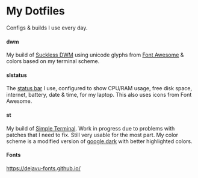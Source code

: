 # My Dotfiles
Configs & builds I use every day.

#### dwm ####
My build of [Suckless DWM](https://dwm.suckless.org/) using unicode glyphs from [Font Awesome](https://fontawesome.com/cheatsheet) & colors based on my terminal scheme.


#### slstatus ####
The [status bar](https://tools.suckless.org/slstatus/) I use, configured to show CPU/RAM usage, free disk space, internet, battery, date & time, for my laptop. This also uses icons from Font Awesome.


#### st ####
My build of [Simple Terminal](https://st.suckless.org/). Work in progress due to problems with patches that I need to fix. Still very usable for the most part. My color scheme is a modified version of [google.dark](https://github.com/chriskempson/base16-shell/blob/master/scripts/base16-google-dark.sh) with better highlighted colors.


#### Fonts ####
https://dejavu-fonts.github.io/


